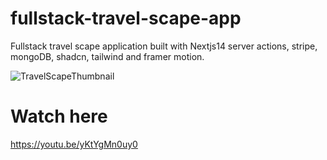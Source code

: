 # fullstack-travel-scape-app
Fullstack travel scape application built with Nextjs14 server actions, stripe, mongoDB, shadcn, tailwind and framer motion.

![TravelScapeThumbnail](https://github.com/PiusLucky/fullstack-travel-scape-app/assets/32282934/838aa177-453a-41d6-b99e-cdd2434beaa0)

# Watch here
https://youtu.be/yKtYgMn0uy0


